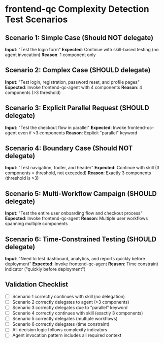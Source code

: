 # frontend-qc Complexity Detection Test Scenarios

## Scenario 1: Simple Case (Should NOT delegate)
**Input**: "Test the login form"
**Expected**: Continue with skill-based testing (no agent invocation)
**Reason**: 1 component only

## Scenario 2: Complex Case (SHOULD delegate)
**Input**: "Test login, registration, password reset, and profile pages"
**Expected**: Invoke frontend-qc-agent with 4 components
**Reason**: 4 components (>3 threshold)

## Scenario 3: Explicit Parallel Request (SHOULD delegate)
**Input**: "Test the checkout flow in parallel"
**Expected**: Invoke frontend-qc-agent even if <3 components
**Reason**: Explicit "parallel" keyword

## Scenario 4: Boundary Case (Should NOT delegate)
**Input**: "Test navigation, footer, and header"
**Expected**: Continue with skill (3 components = threshold, not exceeded)
**Reason**: Exactly 3 components (threshold is >3)

## Scenario 5: Multi-Workflow Campaign (SHOULD delegate)
**Input**: "Test the entire user onboarding flow and checkout process"
**Expected**: Invoke frontend-qc-agent
**Reason**: Multiple user workflows spanning multiple components

## Scenario 6: Time-Constrained Testing (SHOULD delegate)
**Input**: "Need to test dashboard, analytics, and reports quickly before deployment"
**Expected**: Invoke frontend-qc-agent
**Reason**: Time constraint indicator ("quickly before deployment")

## Validation Checklist

- [ ] Scenario 1 correctly continues with skill (no delegation)
- [ ] Scenario 2 correctly delegates to agent (>3 components)
- [ ] Scenario 3 correctly delegates due to "parallel" keyword
- [ ] Scenario 4 correctly continues with skill (exactly 3 components)
- [ ] Scenario 5 correctly delegates (multiple workflows)
- [ ] Scenario 6 correctly delegates (time constraint)
- [ ] All decision logic follows complexity indicators
- [ ] Agent invocation pattern includes all required context
